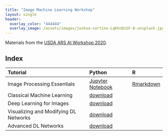 ```yaml
---
title: "Image Machine Learning Workshop"
layout: single
header:
  overlay_color: "444444"
  overlay_image: /assets/images/joshua-sortino-LqKhnDzSF-8-unsplash.jpg
---
```


Materials from the [USDA ARS AI Workshop 2020](https://kerriegeil.github.io/NMSU-USDA-ARS-AI-Workshops/).

## Index

| Tutorial | Python | R |
|:--|:--|:--|
| Image Processing Essentials | [Jupyter Notebook](Tutorial1_Image_Processing_Essentials_Boucheron.md) |[Rmarkdown](R_Image_Processing.md) |
| Classical Machine Learning | [download](Tutorial2_Classical_Machine_Learning_Boucheron.md)| |
| Deep Learning for Images | [download](Tutorial3_Deep_Learning_for_Images_Boucheron.md) | |
| Visualizing and Modifying DL Networks | [download](Tutorial4_Visualizing_and_Modifying_DL_Networks_Boucheron.md) | |
| Advanced DL Networks | [download](Tutorial5_Advanced_DL_Networks.md)| |


<!--



<hr />
The original learn page is below:

## Learn

All tutorials available on this page were created by Dr. Laura Boucheron of the Klipsch School of Electrical and Computer Engineering at New Mexico State University.

This information is free; you can redistribute it and/or modify it under the terms of the GNU General Public License as published by the Free Software Foundation; either version 3 of the License, or (at your option) any later version.

This work is distributed in the hope that it will be useful, but WITHOUT ANY WARRANTY; without even the implied warranty of MERCHANTABILITY or FITNESS FOR A PARTICULAR PURPOSE.  See the GNU General Public License for more details.

A copy of the GNU General Public License can be viewed/downloaded at [COPYING.txt](/COPYING.txt) or see <https://www.gnu.org/licenses/>.
<br><br>

# Workshop 1

## Day 1

Download the Jupyter Notebook and image data

**If working on a laptop** (right click the links to download)

[Tutorial1_Image_Processing_Essentials.ipynb](https://kerriegeil.github.io/NMSU-USDA-ARS-AI-Workshops/tutorials/Tutorial1_Image_Processing_Essentials.ipynb)

[cameraman.png](https://kerriegeil.github.io/NMSU-USDA-ARS-AI-Workshops/data_images/cameraman.png)

[peppers.png](https://kerriegeil.github.io/NMSU-USDA-ARS-AI-Workshops/data_images/peppers.png)

save these items in your working directory

**If working on the ARS Ceres HPC**

navigate to your working directory, then:

```
curl -O https://kerriegeil.github.io/NMSU-USDA-ARS-AI-Workshops/tutorials/Tutorial1_Image_Processing_Essentials.ipynb -O https://kerriegeil.github.io/NMSU-USDA-ARS-AI-Workshops/data_images/cameraman.png -O https://kerriegeil.github.io/NMSU-USDA-ARS-AI-Workshops/data_images/peppers.png
```

**To see a static notebook with all the outputs/answers:** 

[Tutorial1_Image_Processing_Essentials_complete.html](https://kerriegeil.github.io/NMSU-USDA-ARS-AI-Workshops/tutorials/Tutorial1_Image_Processing_Essentials_complete.html)

**To access the instructor's ipynb with the ad hoc cells added during instruction on 10/19/2020:**

[Tutorial1_Image_Processing_Essentials_Boucheron.ipynb](https://kerriegeil.github.io/NMSU-USDA-ARS-AI-Workshops/tutorials/Tutorial1_Image_Processing_Essentials_Boucheron.ipynb) (right click to download)

**To access the Zoom recording:**

to be posted




## Day 2

Download the Jupyter Notebook and image data

**If working on a laptop** 

[Tutorial2_Classical_Machine_Learning.ipynb](https://kerriegeil.github.io/NMSU-USDA-ARS-AI-Workshops/tutorials/Tutorial2_Classical_Machine_Learning.ipynb) (right click the link to download)

[CalTech101 dataset 101_ObjectCategories.tar.gz](http://www.vision.caltech.edu/Image_Datasets/Caltech101/101_ObjectCategories.tar.gz) (126 MB; follow the link to download)

[CalTech101 dataset Annotations.tar](http://www.vision.caltech.edu/Image_Datasets/Caltech101/Annotations.tar) (13 MB; follow the link to download)

Move the compressed image data folders to your working directory and unzip. Unzip using a terminal (e.g. Windows PowerShell) with ```tar -xvf filename```

**If working on the ARS Ceres HPC**

navigate to your working directory, then:

```
curl -O https://kerriegeil.github.io/NMSU-USDA-ARS-AI-Workshops/tutorials/Tutorial2_Classical_Machine_Learning.ipynb
cp /project/shared_files/NMSU-AI-WORKSHOP/*.zip ./
unzip '*.zip'
```

Note: If you are following this tutorial after the workshop has ended and the NMSU-AI-WORKSHOP shared folder no longer exists, do the following:
- Download and untar the image data to your local machine with the laptop instructions above
- Zip both folders of data (on Windows: right click > Send to > Compressed (zipped) folder)
- Login to Ceres with JupyterHub and upload the zip files (the larger zip will take a few minutes). The upload button is on the JupyterLab navigation pane between the New Folder icon and the Refresh File List icon
- Move the files to your working directory on Ceres and ```unzip `*.zip'```

**Presentation slides:** 

[Day2_Rules_ML_DL.pdf](https://kerriegeil.github.io/NMSU-USDA-ARS-AI-Workshops/slides/Day2_Rules_ML_DL.pdf)

**To see a static notebook with all the outputs/answers:** 

[Tutorial2_Classical_Machine_Learning_complete.html](https://kerriegeil.github.io/NMSU-USDA-ARS-AI-Workshops/tutorials/Tutorial2_Classical_Machine_Learning_complete.html)

**To access the instructor's ipynb with the ad hoc cells added during instruction on 10/21/2020:**

[Tutorial2_Classical_Machine_Learning_Boucheron.html](https://kerriegeil.github.io/NMSU-USDA-ARS-AI-Workshops/tutorials/Tutorial2_Classical_Machine_Learning_Boucheron.ipynb)

**To access the Zoom recording:**

to be posted



## Day 3

Download the Jupyter Notebook.

Also make sure you have built the workshop Conda environment and then activate it (use the kernel) inside your Jupyter Notebook ([use the instructions on the setup page](https://kerriegeil.github.io/NMSU-USDA-ARS-AI-Workshops/setup/)). You will not be able to run the Notebook for Day 3 if you haven't built and activated the workshop Conda environment successfully.

**If working on a laptop** 

[Tutorial3_Deep_Learning_for_Images.ipynb](https://kerriegeil.github.io/NMSU-USDA-ARS-AI-Workshops/tutorials/Tutorial3_Deep_Learning_for_Images.ipynb) 

save to your working directory

**If working on the ARS Ceres HPC**

navigate to your working directory, then:

```
curl -O https://kerriegeil.github.io/NMSU-USDA-ARS-AI-Workshops/tutorials/Tutorial3_Deep_Learning_for_Images.ipynb
```

**Presentation slides:** 

[Day3_CNNs.pdf](https://kerriegeil.github.io/NMSU-USDA-ARS-AI-Workshops/slides/Day3_CNNs.pdf)

[Day3_CNN_Epic_Fails.pdf](https://kerriegeil.github.io/NMSU-USDA-ARS-AI-Workshops/slides/Day3_CNN_Epic_Fails.pdf)

**To see a static notebook with all the outputs/answers:** 

[Tutorial3_Deep_Learning_for_Images_complete.html](https://kerriegeil.github.io/NMSU-USDA-ARS-AI-Workshops/tutorials/Tutorial3_Deep_Learning_for_Images_complete.html)

**To access the instructor's ipynb with the ad hoc cells added during instruction on 10/23/2020:**

[Tutorial3_Deep_Learning_for_Images_Boucheron.ipynb](https://kerriegeil.github.io/NMSU-USDA-ARS-AI-Workshops/tutorials/Tutorial3_Deep_Learning_for_Images_Boucheron.ipynb)

**To access the Zoom recording:**

to be posted


# Workshop 2

## Day 1

Download the Jupyter Notebook and image data

**If working on a laptop** (right click the links to download)

[Tutorial4_Visualizing_and_Modifying_DL_Networks.ipynb](https://kerriegeil.github.io/NMSU-USDA-ARS-AI-Workshops/tutorials/Tutorial4_Visualizing_and_Modifying_DL_Networks.ipynb)

[my_digits1_compressed.jpg](https://kerriegeil.github.io/NMSU-USDA-ARS-AI-Workshops/data_images/my_digits1_compressed.jpg)

[latest_256_0193.jpg](https://kerriegeil.github.io/NMSU-USDA-ARS-AI-Workshops/data_images/latest_256_0193.jpg)

save these items in your working directory

**If working on the ARS Ceres HPC**

navigate to your working directory, then:

```
curl -O https://kerriegeil.github.io/NMSU-USDA-ARS-AI-Workshops/tutorials/Tutorial4_Visualizing_and_Modifying_DL_Networks.ipynb -O https://kerriegeil.github.io/NMSU-USDA-ARS-AI-Workshops/data_images/my_digits1_compressed.jpg -O https://kerriegeil.github.io/NMSU-USDA-ARS-AI-Workshops/data_images/latest_256_0193.jpg
```

**To see a static notebook with all the outputs/answers:** 

[Tutorial4_Visualizing_and_Modifying_DL_Networks_complete.html](https://kerriegeil.github.io/NMSU-USDA-ARS-AI-Workshops/tutorials/Tutorial4_Visualizing_and_Modifying_DL_Networks_complete.html)

**To access the instructor's ipynb with the ad hoc cells added during instruction on 10/26/2020:**

[Tutorial4_Visualizing_and_Modifying_DL_Networks_Boucheron.ipynb](https://kerriegeil.github.io/NMSU-USDA-ARS-AI-Workshops/tutorials/Tutorial4_Visualizing_and_Modifying_DL_Networks_Boucheron.ipynb)

**To access the Zoom recording:**

to be posted


## Day 2

Download the Jupyter Notebook and model weights

**If working on a laptop** 

[Tutorial5_Advanced_DL_Networks.ipynb](https://kerriegeil.github.io/NMSU-USDA-ARS-AI-Workshops/tutorials/Tutorial5_Advanced_DL_Networks.ipynb)

[https://pjreddie.com/media/files/yolov3.weights](https://pjreddie.com/media/files/yolov3.weights) (236 MB)

[https://3qeqpr26caki16dnhd19sv6by6v-wpengine.netdna-ssl.com/wp-content/uploads/2019/03/zebra.jpg](https://3qeqpr26caki16dnhd19sv6by6v-wpengine.netdna-ssl.com/wp-content/uploads/2019/03/zebra.jpg)

save these items in your working directory

**If working on the ARS Ceres HPC**

navigate to your working directory, then:

```
curl -O https://kerriegeil.github.io/NMSU-USDA-ARS-AI-Workshops/tutorials/Tutorial5_Advanced_DL_Networks.ipynb -O https://pjreddie.com/media/files/yolov3.weights -O https://3qeqpr26caki16dnhd19sv6by6v-wpengine.netdna-ssl.com/wp-content/uploads/2019/03/zebra.jpg
```

**To see a static notebook with all the outputs/answers:** 

to be posted

**To access the instructor's ipynb with the ad hoc cells added during instruction on 10/28/2020:**

to be posted

**To access the Zoom recording:**

to be posted
-->

